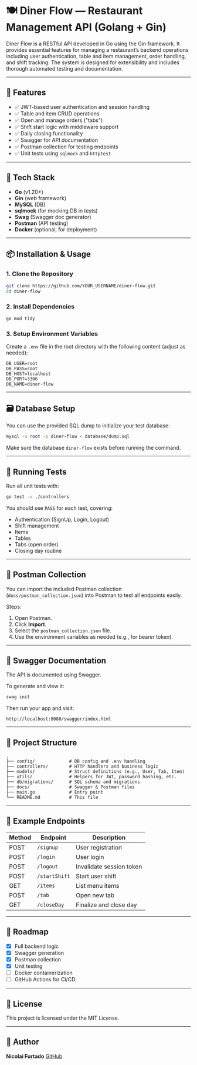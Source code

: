 # 🍽️ Diner Flow — Restaurant Management API (Golang + Gin)

Diner Flow is a RESTful API developed in Go using the Gin framework. It provides essential features for managing a restaurant’s backend operations including user authentication, table and item management, order handling, and shift tracking. The system is designed for extensibility and includes thorough automated testing and documentation.

---

## 🚀 Features

- ✅ JWT-based user authentication and session handling
- ✅ Table and item CRUD operations
- ✅ Open and manage orders ("tabs")
- ✅ Shift start logic with middleware support
- ✅ Daily closing functionality
- ✅ Swagger for API documentation
- ✅ Postman collection for testing endpoints
- ✅ Unit tests using `sqlmock` and `httptest`

---

## 🧰 Tech Stack

- **Go** (v1.20+)
- **Gin** (web framework)
- **MySQL** (DB)
- **sqlmock** (for mocking DB in tests)
- **Swag** (Swagger doc generator)
- **Postman** (API testing)
- **Docker** (optional, for deployment)

---

## 📦 Installation & Usage

### 1. Clone the Repository

```bash
git clone https://github.com/YOUR_USERNAME/diner-flow.git
cd diner-flow
```

### 2. Install Dependencies

```bash
go mod tidy
```

### 3. Setup Environment Variables

Create a `.env` file in the root directory with the following content (adjust as needed):

```env
DB_USER=root
DB_PASS=root
DB_HOST=localhost
DB_PORT=3306
DB_NAME=diner-flow
```

---

## 🗃️ Database Setup

You can use the provided SQL dump to initialize your test database:

```bash
mysql -u root -p diner-flow < database/dump.sql
```

Make sure the database `diner-flow` exists before running the command.

---

## 🧪 Running Tests

Run all unit tests with:

```bash
go test -v ./controllers
```

You should see `PASS` for each test, covering:

- Authentication (SignUp, Login, Logout)
- Shift management
- Items
- Tables
- Tabs (open order)
- Closing day routine

---

## 📮 Postman Collection

You can import the included Postman collection (`docs/postman_collection.json`) into Postman to test all endpoints easily.

Steps:

1. Open Postman.
2. Click **Import**.
3. Select the `postman_collection.json` file.
4. Use the environment variables as needed (e.g., for bearer token).

---

## 📘 Swagger Documentation

The API is documented using Swagger.

To generate and view it:

```bash
swag init
```

Then run your app and visit:

```
http://localhost:8080/swagger/index.html
```

---

## 📁 Project Structure

```
.
├── config/             # DB config and .env handling
├── controllers/        # HTTP handlers and business logic
├── models/             # Struct definitions (e.g., User, Tab, Item)
├── utils/              # Helpers for JWT, password hashing, etc.
├── db/migrations/      # SQL schema and migrations
├── docs/               # Swagger & Postman files
├── main.go             # Entry point
└── README.md           # This file
```

---

## 🧱 Example Endpoints

| Method | Endpoint          | Description              |
|--------|-------------------|--------------------------|
| POST   | `/signup`         | User registration        |
| POST   | `/login`          | User login               |
| POST   | `/logout`         | Invalidate session token |
| POST   | `/startShift`     | Start user shift         |
| GET    | `/items`          | List menu items          |
| POST   | `/tab`            | Open new tab             |
| GET    | `/closeDay`       | Finalize and close day   |

---

## 🚧 Roadmap

- [x] Full backend logic
- [x] Swagger generation
- [x] Postman collection
- [x] Unit testing
- [ ] Docker containerization
- [ ] GitHub Actions for CI/CD

---

## 📄 License

This project is licensed under the MIT License.

---

## 👤 Author

**Nicolai Furtado**
[GitHub](https://github.com/NicolaiFurtado)
